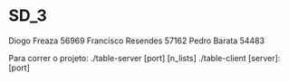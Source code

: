# SD_3
Diogo Freaza 56969
Francisco Resendes 57162
Pedro Barata 54483

Para correr o projeto:
./table-server [port] [n_lists]
./table-client [server]:[port]

